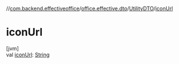//[com.backend.effectiveoffice](../../../index.md)/[office.effective.dto](../index.md)/[UtilityDTO](index.md)/[iconUrl](icon-url.md)

# iconUrl

[jvm]\
val [iconUrl](icon-url.md): [String](https://kotlinlang.org/api/latest/jvm/stdlib/kotlin/-string/index.html)
